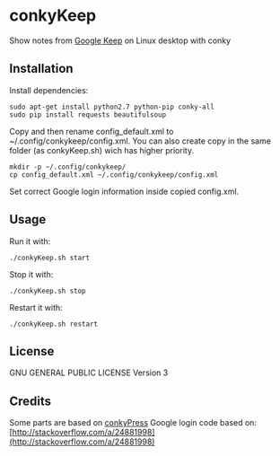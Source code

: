 conkyKeep
=========
Show notes from [Google Keep](https://keep.google.com/) on Linux desktop with conky


Installation
------------

Install dependencies: 

    sudo apt-get install python2.7 python-pip conky-all
    sudo pip install requests beautifulsoup

Copy and then rename config_default.xml to ~/.config/conkykeep/config.xml. You can also create copy in the same folder (as conkyKeep.sh) wich has higher priority.

    mkdir -p ~/.config/conkykeep/
    cp config_default.xml ~/.config/conkykeep/config.xml
    
Set correct Google login information inside copied config.xml.


Usage
-----

Run it with:

    ./conkyKeep.sh start

Stop it with:

    ./conkyKeep.sh stop
    
Restart it with:

    ./conkyKeep.sh restart


License
-------
GNU GENERAL PUBLIC LICENSE Version 3


Credits
-------
Some parts are based on [conkyPress](https://github.com/linuxm0nk3ys/conkyPress)
Google login code based on: [http://stackoverflow.com/a/24881998](http://stackoverflow.com/a/24881998)
